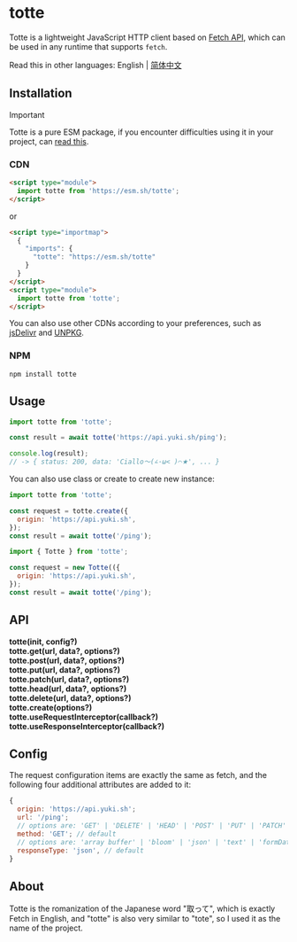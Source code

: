 # totte

Totte is a lightweight JavaScript HTTP client based on [Fetch API](https://developer.mozilla.org/en-US/docs/Web/API/Fetch_API), which can be used in any runtime that supports `fetch`.

Read this in other languages: English | [简体中文](./README.zh.md)

## Installation

> [!IMPORTANT]
> Totte is a pure ESM package, if you encounter difficulties using it in your project, can [read this](https://gist.github.com/sindresorhus/a39789f98801d908bbc7ff3ecc99d99c).

### CDN

```html
<script type="module">
  import totte from 'https://esm.sh/totte';
</script>
```

or

```html
<script type="importmap">
  {
    "imports": {
      "totte": "https://esm.sh/totte"
    }
  }
</script>
<script type="module">
  import totte from 'totte';
</script>
```

You can also use other CDNs according to your preferences, such as [jsDelivr](https://www.jsdelivr.com/) and [UNPKG](https://unpkg.com/).

### NPM

```shell
npm install totte
```

## Usage

```javascript
import totte from 'totte';

const result = await totte('https://api.yuki.sh/ping');

console.log(result);
// -> { status: 200, data: 'Ciallo～(∠·ω< )⌒★', ... }
```

You can also use class or create to create new instance:

```javascript
import totte from 'totte';

const request = totte.create({
  origin: 'https://api.yuki.sh',
});
const result = await totte('/ping');
```

```javascript
import { Totte } from 'totte';

const request = new Totte(({
  origin: 'https://api.yuki.sh',
});
const result = await totte('/ping');
```

## API

**totte(init, config?)**  
**totte.get(url, data?, options?)**  
**totte.post(url, data?, options?)**  
**totte.put(url, data?, options?)**  
**totte.patch(url, data?, options?)**  
**totte.head(url, data?, options?)**  
**totte.delete(url, data?, options?)**  
**totte.create(options?)**  
**totte.useRequestInterceptor(callback?)**  
**totte.useResponseInterceptor(callback?)**

## Config

The request configuration items are exactly the same as fetch, and the following four additional attributes are added to it:

```javascript
{
  origin: 'https://api.yuki.sh';
  url: '/ping';
  // options are: 'GET' | 'DELETE' | 'HEAD' | 'POST' | 'PUT' | 'PATCH'
  method: 'GET'; // default
  // options are: 'array buffer' | 'bloom' | 'json' | 'text' | 'formData'
  responseType: 'json', // default
}
```

## About

Totte is the romanization of the Japanese word "取って", which is exactly Fetch in English, and "totte" is also very similar to "tote", so I used it as the name of the project.
